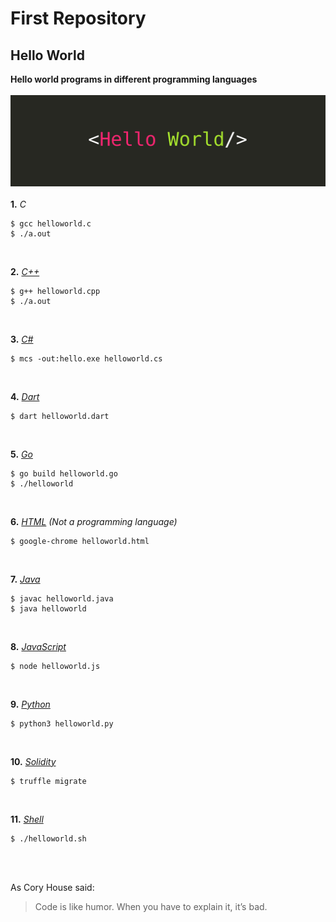 # First Repository
## Hello World
**Hello world programs in different programming languages** <br/><br/>
![Helloworld Image](./helloworld.jpg)<br/><br/>
**1.** *C*
```console
$ gcc helloworld.c
$ ./a.out
```
<br/>

**2.** *[C++](https://isocpp.org/)* <br/>
```console
$ g++ helloworld.cpp
$ ./a.out
```
<br/>

**3.** *[C#](https://docs.microsoft.com/en-us/dotnet/csharp/)* <br/>
```console
$ mcs -out:hello.exe helloworld.cs
```
<br/>

**4.** *[Dart](https://dart.dev/)* <br/>
```console
$ dart helloworld.dart
```
<br/>

**5.** *[Go](https://golang.org/)* <br/>
```console
$ go build helloworld.go
$ ./helloworld
```
<br/>

**6.** *[HTML](https://html.com/) (Not a programming language)* <br/>
```console
$ google-chrome helloworld.html
```
<br/>

**7.** *[Java](https://www.java.com/en/)* <br/>
```console
$ javac helloworld.java
$ java helloworld
```
<br/>

**8.** *[JavaScript](https://www.javascript.com/)* <br/>
```console
$ node helloworld.js
```
<br/>

**9.** *[Python](https://www.python.org/)* <br/>
```console
$ python3 helloworld.py
```
<br/>

**10.** *[Solidity](https://solidity.readthedocs.io/)* <br/>
```console
$ truffle migrate
```
<br/>

**11.** *[Shell](https://devdocs.io/bash/)* <br/>

```console
$ ./helloworld.sh
```
<br/><br/>

As Cory House said:
> Code is like humor. 
> When you have to explain it, it’s bad.
